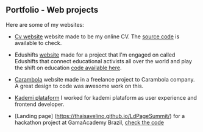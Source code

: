 ## Portfolio - Web projects

Here are some of my websites:

* [Cv website](https://thaisavelino.github.io/site-personal/) website made to be my online CV. The [source code](https://github.com/thaisavelino/site-personal) is available to check.

* Edushifts [website](https://edushifts.world/) made for a project that I'm engaged on called Edushifts that connect educational activists all over the world and play the shift on education [code available here](https://github.com/edushifts/Edushifts-website).

* [Carambola](https://carambola.com.vc/) website made in a freelance project to Carambola company. A great design to code was awesome work on this.

* [Kademi plataform](http://www.kademi.com.br) I worked for kademi plataform as user experience and frontend developer.


* [Landing page] (https://thaisavelino.github.io/LdPageSummit/) for a hackathon project at GamaAcademy Brazil, [check the code](https://github.com/thaisavelino/LdPageSummit)

